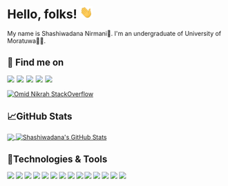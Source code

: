 # Hello, folks! <img src="https://github.com/shashiwadana/Shashiwadana/blob/main/wave.gif" width="30px">
My name is Shashiwadana Nirmani🙂. I'm an undergraduate of University of Moratuwa👩‍💻.

## 🔗 Find me on 
[<img align="left"  width="22px" src="https://cdn.jsdelivr.net/npm/simple-icons@v3/icons/linkedin.svg" />][linkedin]
[<img align="left"  width="22px" src="https://cdn.jsdelivr.net/npm/simple-icons@3.4.1/icons/stackoverflow.svg" />][StackOverFlow]
[<img align="left"  width="22px" src="https://cdn.jsdelivr.net/npm/simple-icons@3.4.1/icons/medium.svg" />][Medium]
[<img align="left"  width="22px" src="https://cdn.jsdelivr.net/npm/simple-icons@3.4.1/icons/hackerrank.svg" />][Hackerrank]
[<img align="left"  width="22px" src="https://cdn.jsdelivr.net/npm/simple-icons@3.4.1/icons/facebook.svg" />][Facebook]
<br>
<br>
[![Omid Nikrah StackOverflow](https://github-readme-stackoverflow.vercel.app/?userID=9438103)](https://stackoverflow.com/users/9438103/shashiwadana)
## &#x1f4c8;GitHub Stats
<a href="https://github.com/MartinHeinz/MartinHeinz">
  <img align="center" src="https://github-readme-stats.vercel.app/api/top-langs/?username=shashiwadana&langs_count=6,html&title_color=ffffff&text_color=c9cacc&icon_color=2bbc8a&bg_color=#f8f8ff" />
</a>
<a href="https://github.com/shashiwadana/Shashiwadana">
  <img align="center" src="https://github-readme-stats.vercel.app/api?username=shashiwadana&show_icons=true&theme=radical&hide=stars&count_private=true" alt="Shashiwadana's GitHub Stats" />
</a>
<br>

## 🔧Technologies & Tools

![](https://img.shields.io/badge/Code-Python-informational?style=flat&logo=python&logoColor=white&color=2bbc8a)
![](https://img.shields.io/badge/Code-Java-informational?style=flat&logo=java&logoColor=white&color=2bbc8a)
![](https://img.shields.io/badge/Frontend-React-informational?style=flat&logo=react&logoColor=white&color=2bbc8a)
![](https://img.shields.io/badge/Frontend-Angular-informational?style=flat&logo=angular&logoColor=white&color=2bbc8a)
![](https://img.shields.io/badge/Backend-NodeJs-informational?style=flat&logo=node.js&logoColor=white&color=2bbc8a)
![](https://img.shields.io/badge/Api-GraphQL-informational?style=flat&logo=graphql&logoColor=white&color=2bbc8a)
![](https://img.shields.io/badge/Database-MYSQL-informational?style=flat&logo=mysql&logoColor=white&color=2bbc8a)
![](https://img.shields.io/badge/Database-PostgreSQL-informational?style=flat&logo=postgresql&logoColor=white&color=2bbc8a)
![](https://img.shields.io/badge/Cloud-AWS-informational?style=flat&logo=amazon-aws&logoColor=white&color=2bbc8a)
![](https://img.shields.io/badge/Editor-Pycharm-informational?style=flat&logo=pycharm&logoColor=white&color=2bbc8a)
![](https://img.shields.io/badge/Editor-VSCode-informational?style=flat&logo=visual-studio-code&logoColor=white&color=2bbc8a)
![](https://img.shields.io/badge/DataMining-Weka-informational?style=flat&logo=weka&logoColor=white&color=2bbc8a)
![](https://img.shields.io/badge/Ontology-Protégé-informational?style=flat&logo=protégé&logoColor=white&color=2bbc8a)
![](https://img.shields.io/badge/ImageProcessing-OpenCV-informational?style=flat&logo=opencv&logoColor=white&color=2bbc8a)


   
[linkedin]: https://www.linkedin.com/in/shashiwadana-nirmani/
[StackOverFlow]: https://stackoverflow.com/users/9438103/shashiwdn
[Facebook]: https://www.facebook.com/Shashiwadana14
[Medium]:https://medium.com/@shashiwadananirmani
[Hackerrank]:https://www.hackerrank.com/unKnownUser1403
